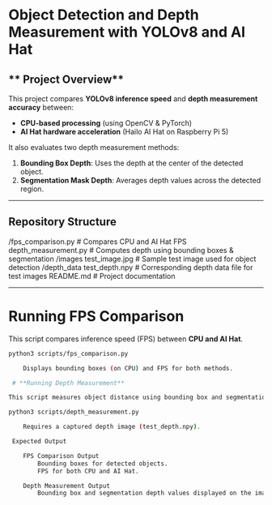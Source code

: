 # **Object Detection and Depth Measurement with YOLOv8 and AI Hat**

## ** Project Overview**
This project compares **YOLOv8 inference speed** and **depth measurement accuracy** between:
- **CPU-based processing** (using OpenCV & PyTorch)
- **AI Hat hardware acceleration** (Hailo AI Hat on Raspberry Pi 5)

It also evaluates two depth measurement methods:
1. **Bounding Box Depth**: Uses the depth at the center of the detected object.
2. **Segmentation Mask Depth**: Averages depth values across the detected region.

---

## **Repository Structure**

 /fps_comparison.py # Compares CPU and AI Hat FPS depth_measurement.py # Computes depth using bounding boxes & segmentation 
 /images test_image.jpg # Sample test image used for object detection 
 /depth_data test_depth.npy # Corresponding depth data file for test images README.md # Project documentation


---

# **Running FPS Comparison**
This script compares inference speed (FPS) between **CPU and AI Hat**.

```bash
python3 scripts/fps_comparison.py

    Displays bounding boxes (on CPU) and FPS for both methods.

 # **Running Depth Measurement**

This script measures object distance using bounding box and segmentation mask depth.

python3 scripts/depth_measurement.py

    Requires a captured depth image (test_depth.npy).

 Expected Output

    FPS Comparison Output
        Bounding boxes for detected objects.
        FPS for both CPU and AI Hat.

    Depth Measurement Output
        Bounding box and segmentation depth values displayed on the image.(This code is faulty because it retuns same values for both depth methods)

